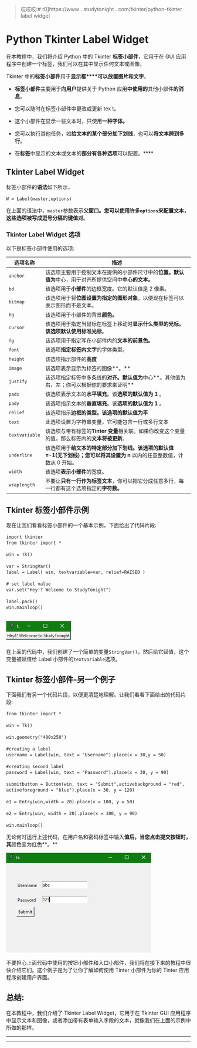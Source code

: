 > 哎哎哎:# t0]https://www . studytonight . com/tkinter/python-tkinter label widget


# Python Tkinter Label Widget

在本教程中，我们将介绍 Python 中的 Tkinter **标签小部件**，它用于在 GUI 应用程序中创建一个标签，我们可以在其中显示任何文本或图像。

Tkinter 中的**标签小部件**用于**显示框****可以放置图片和文字**。

*   **标签小部件**主要用于**向用户**提供关于 Python 应用**中使用的**其他小部件**的消息**。

*   您可以随时在标签小部件中更改或更新 tex t。

*   这个小部件在显示一些文本时，只使用**一种字体。**

*   您可以执行其他任务，如**给文本的某个部分加下划线**，也可以**将文本跨到多行**。

*   在**标签**中显示的文本或文本的**部分有各种选项**可以配置。****

## Tkinter Label Widget

标签小部件的**语法**如下所示，

```
W = Label(master,options) 
```

在上面的语法中，`master`参数表示**父窗口。**您可以使用许多`options`来配置文本，这些选项被写成**逗号分隔的键值对**。

### Tkinter Label Widget 选项

以下是标签小部件使用的选项:

| **选项名称** | **描述** |
| --- | --- |
| `anchor` | 该选项主要用于控制文本在提供的小部件尺寸中的**位置。默认值为**中心，用于对齐所提供空间中**中心的文本。** |
| `bd` | 该选项用于**小部件**的边框宽度。它的默认值是 2 像素。 |
| `bitmap` | 该选项用于将**位图设置为指定的图形对象**，以便现在标签可以表示图形而不是文本。 |
| `bg` | 该选项用于小部件的背景**颜色。** |
| `cursor` | 该选项用于指定当鼠标在标签上移动时**显示什么类型的光标。**该选项默认使用**标准光标**。 |
| `fg` | 该选项用于指定写在小部件内的**文本的前景色。** |
| `font` | 该选项**指定标签内文字**的字体类型。 |
| `height` | 该选项指示部件的**高度** |
| `image` | 该选项表示显示为标签的图像**。** |
| `justify` | 该选项指定标签中多条线的**对齐。默认值为**中心**。其他值为右、左；你可以根据你的要求来证明** |
| `padx` | 该选项表示文本的**水平填充**。该**选项的默认值为 1** 。 |
| `pady` | 该选项指示文本的**垂直填充**。该**选项的默认值为 1** 。 |
| `relief` | 该选项指示**边框的类型。**该选项的默认值为**平** |
| `text` | 此选项设置为字符串变量，它可能包含一行或多行文本 |
| `textvariable` | 该选项与带有标签的**Tinter 变量**相关联。如果你改变这个变量的值，那么标签内的**文本将被更新**。 |
| `underline` | 该选项用于**给文本的特定部分加下划线。**该选项的默认值=-1(无下划线)；您可以**将其设置为 n** 以内的任意整数值，计数从 0 开始。 |
| `width` | 该选项**表示小部件**的宽度。 |
| `wraplength` | 不要让**只有一行作为标签文本**，你可以把它分成任意多行，每一行都有这个选项指定的**字符数。** |

## Tkinter 标签小部件示例

现在让我们看看标签小部件的一个基本示例，下面给出了代码片段:

```
import tkinter
from tkinter import *

win = Tk()

var = StringVar()
label = Label( win, textvariable=var, relief=RAISED )

# set label value
var.set("Hey!? Welcome to StudyTonight")

label.pack()
win.mainloop()
```

## ![](img/3591788bace8c3ee34e743769e545371.png)

在上面的代码中，我们创建了一个简单的变量`StringVar()`，然后给它赋值，这个变量被赋值给 Label 小部件的`textvariable`选项。

## Tkinter 标签小部件-另一个例子

下面我们有另一个代码片段，以便更清楚地理解。让我们看看下面给出的代码片段:

```
from tkinter import *   

win = Tk()  

win.geometry("400x250")  

#creating a label  
username = Label(win, text = "Username").place(x = 30,y = 50)  

#creating second label  
password = Label(win, text = "Password").place(x = 30, y = 90)  

submitbutton = Button(win, text = "Submit",activebackground = "red", activeforeground = "blue").place(x = 30, y = 120)  

e1 = Entry(win,width = 20).place(x = 100, y = 50)  

e2 = Entry(win, width = 20).place(x = 100, y = 90)    

win.mainloop() 
```

无论何时运行上述代码，在用户名和密码标签中输入**值后，当您点击提交按钮时，其**颜色变为红色**。**

![](img/aa6ac17e71b6e4a2d3d9df2b52e04093.png)

不要担心上面代码中使用的按钮小部件和入口小部件，我们将在接下来的教程中很快介绍它们。这个例子是为了让你了解如何使用 Tinter 小部件为你的 Tinter 应用程序创建用户界面。

## 总结:

在本教程中，我们介绍了 Tkinter Label Widget，它用于在 Tkinter GUI 应用程序中显示文本和图像，或者添加带有表单输入字段的文本，就像我们在上面的示例中所做的那样。

* * *

* * *